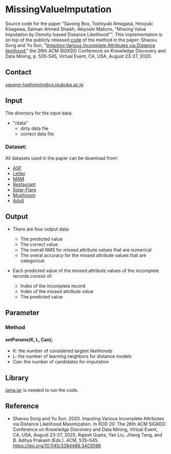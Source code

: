 # MissingValueImputation
Source code for the paper "Savong Bou, Toshiyuki Amagasa, Hiroyuki Kitagawa, Salman Ahmed Shaikh, Akiyoshi Matono, "Missing Value Imputation by Density-based Distance Likelihood"". This implementation is on top of the publicly released [code](https://github.com/DLMImputation/DLM) of the method in the paper: Shaoxu Song and Yu Sun, "[Imputing Various Incomplete Attributes via Distance likelihood](https://dl.acm.org/doi/10.1145/3394486.3403096)," the 26th ACM SIGKDD Conference on Knowledge Discovery and Data Mining, p. 535-545, Virtual Event, CA, USA, August 23-27, 2020.

## Contact
savong-hashimoto@cs.tsukuba.ac.jp

## Input
The directory for the input data:
* "/data"
  * dirty data file
  * correct data file
### Dataset:
All datasets used in the paper can be download from:
* [ASF](http://archive.ics.uci.edu/ml/datasets/Airfoil+Self-Noise)
* [Letter](https://archive.ics.uci.edu/ml/datasets/letter+recognition)
* [MAM](https://sci2s.ugr.es/keel/dataset.php?cod=86)
* [Restaurant](http://www.cs.utexas.edu/users/ml/riddle/data.html)
* [Solar-Flare](http://archive.ics.uci.edu/ml/datasets/solar+flare)
* [Mushroom](https://sci2s.ugr.es/keel/dataset.php?cod=178)
* [Adult](https://sci2s.ugr.es/keel/dataset.php?cod=192)

## Output
* There are four output data:
  * The predicted value
  * The correct value
  * The overall RMS for missed attribute values that are numerical
  * The overal accuracy for the missed attribute values that are categorical.

* Each predicted value of the missed attribute values of the incomplete records consist of:
  * Index of the incomplete record
  * Index of the missed attribute value
  * The predicted value

## Parameter
### Method

#### setParams(K, L, Can);
* K: the number of considered largest likelihoods 
* L: the number of learning neighbors for distance models
* Can: the number of candidates for imputation

## Library
[jama.jar](https://math.nist.gov/javanumerics/jama/) is needed to run the code.

## Reference
* Shaoxu Song and Yu Sun. 2020. Imputing Various Incomplete Attributes via Distance Likelihood Maximization. In KDD 20: The 26th ACM SIGKDD Conference on Knowledge Discovery and Data Mining, Virtual Event, CA, USA, August 23-27, 2020, Rajesh Gupta, Yan Liu, Jiliang Tang, and B. Aditya Prakash (Eds.). ACM, 535–545. https://doi.org/10.1145/3394486.3403096

